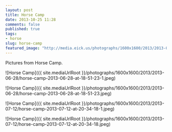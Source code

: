 ```yaml
---
layout: post
title: Horse Camp
date: 2013-10-25 11:28
comments: false
published: true
tags:
- horse
slug: horse-camp
featured_image: "http://media.eick.us/photographs/1600x1600/2013/2013-06-28/horse-camp-2013-06-28-at-18-51-23-1.jpeg"
---
```

Pictures from Horse Camp.

![Horse Camp]({{ site.mediaUrlRoot }}/photographs/1600x1600/2013/2013-06-28/horse-camp-2013-06-28-at-18-51-23-1.jpeg)

![Horse Camp]({{ site.mediaUrlRoot }}/photographs/1600x1600/2013/2013-06-28/horse-camp-2013-06-28-at-18-51-23.jpeg)

![Horse Camp]({{ site.mediaUrlRoot }}/photographs/1600x1600/2013/2013-07-12/horse-camp-2013-07-12-at-20-34-18-1.jpeg)

![Horse Camp]({{ site.mediaUrlRoot }}/photographs/1600x1600/2013/2013-07-12/horse-camp-2013-07-12-at-20-34-18.jpeg)
